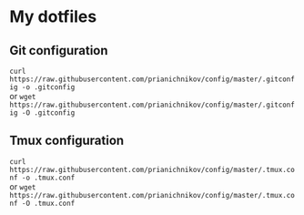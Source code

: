 # My dotfiles 

## Git configuration
`curl https://raw.githubusercontent.com/prianichnikov/config/master/.gitconfig -o .gitconfig`  
or
`wget https://raw.githubusercontent.com/prianichnikov/config/master/.gitconfig -O .gitconfig`

## Tmux configuration
`curl https://raw.githubusercontent.com/prianichnikov/config/master/.tmux.conf -o .tmux.conf`  
or
`wget https://raw.githubusercontent.com/prianichnikov/config/master/.tmux.conf -O .tmux.conf`

